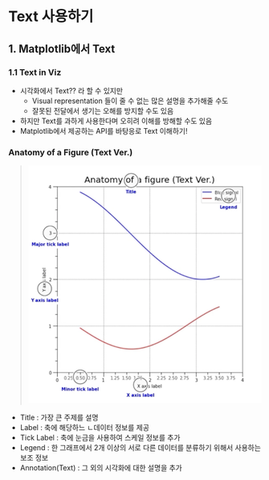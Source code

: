 # Text 사용하기

## 1. Matplotlib에서 Text

### 1.1 Text in Viz

- 시각화에서 Text?? 라 할 수 있지만
  - Visual representation 들이 줄 수 없는 많은 설명을 추가해줄 수도
  - 잘못된 전달에서 생기는 오해를 방지할 수도 있음
- 하지만 Text를 과하게 사용한다며 오히려 이해를 방해할 수도 있음
- Matplotlib에서 제공하는 API를 바탕응로 Text 이해하기!

### Anatomy of a Figure (Text Ver.)

> ![](./img/2021-08-19-08-56-36.png)

- Title : 가장 큰 주제를 설명
- Label : 축에 해당하느 ㄴ데이터 정보를 제공
- Tick Label : 축에 눈금을 사용하여 스케일 정보를 추가
- Legend : 한 그래프에서 2개 이상의 서로 다른 데이터를 분류하기 위해서 사용하는 보조 정보
- Annotation(Text) : 그 외의 시각화에 대한 설명을 추가

